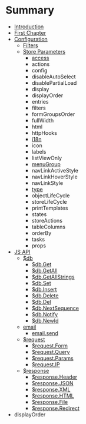# Summary

* [Introduction](README.md)
* [First Chapter](chapter1.md)
* [Configuration](configuration.md)
   * [Filters](store.filters.md)
   * [Store Parameters](store_parameters.md)
       * [access](access.md)
       * actions
       * config
       * disableAutoSelect
       * disablePartialLoad
       * display
       * displayOrder
       * entries
       * filters
       * formGroupsOrder
       * fullWidth
       * html
       * httpHooks
       * [i18n](i18n.md)
       * icon
       * labels
       * listViewOnly
       * [menuGroup](store.menugroup.md)
       * navLinkActiveStyle
       * navLinkHoverStyle
       * navLinkStyle
       * [type](store.type.md)
       * objectLifeCycle
       * storeLifeCycle
       * printTemplates
       * states
       * storeActions
       * tableColumns
       * orderBy
       * tasks
       * props
* [JS API](js_api.md)
   * [$db](db.md)
       * [$db.Get](db.get.md)
       * [$db.GetAll](db.getall.md)
       * [$db.GetAllStrings](db.getallstrings.md)
       * [$db.Set](db.set.md)
       * [$db.Insert](db.insert.md)
       * [$db.Delete](db.delete.md)
       * [$db.Del](db.del.md)
       * [$db.NextSequence](db.nextsequence.md)
       * [$db.Notify](db.notify.md)
       * [$db.NewId](db.newid.md)
   * [email](email.md)
       * [email.send](email.send.md)
   * [$request](request.md)
       * [$request.Form](request.form.md)
       * [$request.Query](request.query.md)
       * [$request.Params](request.params.md)
       * [$request.IP](request.ip.md)
   * [$response](response.md)
       * [$response.Header](response.header.md)
       * [$response.JSON](response.json.md)
       * [$response.XML](response.xml.md)
       * [$response.HTML](response.html.md)
       * [$response.File](response.file.md)
       * [$response.Redirect](response.redirect.md)
* displayOrder

